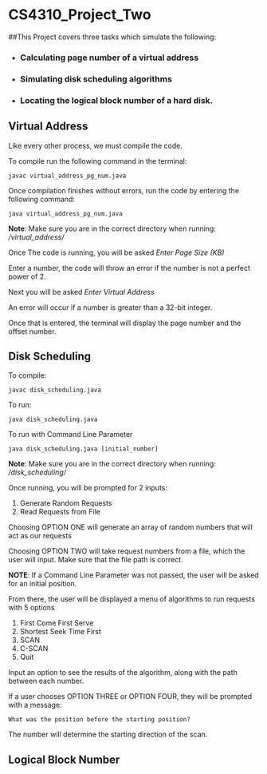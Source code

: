 # CS4310_Project_Two
##This Project covers three tasks which simulate the following: 

- ### Calculating page number of a virtual address
- ### Simulating disk scheduling algorithms
- ### Locating the logical block number of a hard disk. 


## Virtual Address

Like every other process, we must compile the code.

To compile run the following command in the terminal:

`javac virtual_address_pg_num.java`

Once compilation finishes without errors, run the code by entering the following command:

`java virtual_address_pg_num.java`

**Note**: Make sure you are in the correct directory when running: */virtual_address/*

Once The code is running, you will be asked *Enter Page Size (KB)*

Enter a number, the code will throw an error if the number is not a perfect power of 2.

Next you will be asked *Enter Virtual Address*

An error will occur if a number is greater than a 32-bit integer.

Once that is entered, the terminal will display the page number and the offset number.

## Disk Scheduling

To compile:

`javac disk_scheduling.java`

To run:

`java disk_scheduling.java`

To run with Command Line Parameter

`java disk_scheduling.java [initial_number]`

**Note**: Make sure you are in the correct directory when running: */disk_scheduling/*

Once running, you will be prompted for 2 inputs:
1) Generate Random Requests
2) Read Requests from File

Choosing OPTION ONE will generate an array of random numbers that will act as our requests

Choosing OPTION TWO will take request numbers from a file, which the user will input. 
Make sure that the file path is correct.

**NOTE**: If a Command Line Parameter was not passed, the user will be asked for an initial
position.

From there, the user will be displayed a menu of algorithms to run requests with 5 options
1) First Come First Serve
2) Shortest Seek Time First
3) SCAN
4) C-SCAN
5) Quit

Input an option to see the results of the algorithm, along with the path between each number.

If a user chooses OPTION THREE or OPTION FOUR, they will be prompted with a message:

`What was the position before the starting position?`

The number will determine the starting direction of the scan.
## Logical Block Number

